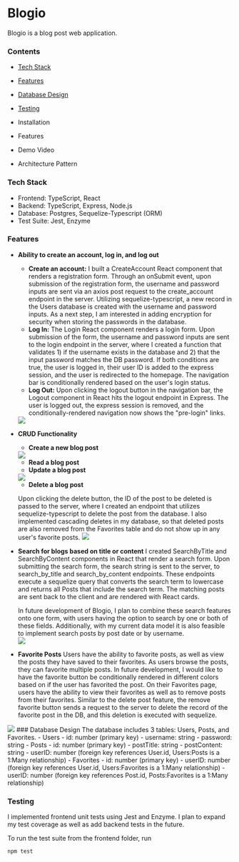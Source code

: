 # Blogio

Blogio is a blog post web application.

### Contents
- [Tech Stack](#Techstack)
- [Features](#Features)
- [Database Design](#Database)
- [Testing](#Testing)


- Installation
- Features
- Demo Video
- Architecture Pattern

### Tech Stack<a name="Techstack"></a>
- Frontend: TypeScript, React
- Backend: TypeScript, Express, Node.js
- Database: Postgres, Sequelize-Typescript (ORM)
- Test Suite: Jest, Enzyme

### Features<a name="Features"></a>
- **Ability to create an account, log in, and log out**
    - **Create an account:**
    I built a CreateAccount React component that renders a registration form. Through an onSubmit event, upon submission of the registration form, the username and password inputs are sent via an axios post request to the create_account endpoint in the server. Utilizing sequelize-typescript, a new record in the Users database is created with the username and password inputs. As a next step, I am interested in adding encryption for security when storing the passwords in the database.
    - **Log In:**
    The Login React component renders a login form. Upon submission of the form, the username and password inputs are sent to the login endpoint in the server, where I created a function that validates 1) if the username exists in the database and 2) that the input password matches the DB password. If both conditions are true, the user is logged in, their user ID is added to the express session, and the user is redirected to the homepage. The navigation bar is conditionally rendered based on the user's login status.
    - **Log Out:**
    Upon clicking the logout button in the navigation bar, the Logout component in React hits the logout endpoint in Express. The user is logged out, the express session is removed, and the conditionally-rendered navigation now shows the "pre-login" links.

    <img src="./public/reg.gif">

- **CRUD Functionality**
    - **Create a new blog post**
    <img src="./public/createpost.gif">

    - **Read a blog post**
    - **Update a blog post**
    <img src="./public/update.gif">

    - **Delete a blog post**

    Upon clicking the delete button, the ID of the post to be deleted is passed to the server, where I created an endpoint that utilizes sequelize-typescript to delete the post from the database. I also implemented cascading deletes in my database, so that deleted posts are also removed from the Favorites table and do not show up in any user's favorite posts.
    <img src="./public/delete.gif">
- **Search for blogs based on title or content**
    I created SearchByTitle and SearchByContent components in React that render a search form. Upon submitting the search form, the search string is sent to the server, to search_by_title and search_by_content endpoints. These endpoints execute a sequelize query that converts the search term to lowercase and returns all Posts that include the search term. The matching posts are sent back to the client and are rendered with React cards. 

    In future development of Blogio, I plan to combine these search features onto one form, with users having the option to search by one or both of these fields. Additionally, with my current data model it is also feasible to implement search posts by post date or by username.   
    <img src="./public/search.gif">

- **Favorite Posts**
Users have the ability to favorite posts, as well as view the posts they have saved to their favorites. As users browse the posts, they can favorite multiple posts. In future development, I would like to have the favorite button be conditionally rendered in different colors based on if the user has favorited the post. On their Favorites page, users have the ability to view their favorites as well as to remove posts from their favorites. Similar to the delete post feature, the remove favorite button sends a request to the server to delete the record of the favorite post in the DB, and this deletion is executed with sequelize. 
<img src="./public/favorite.gif">
### Database Design<a name="Database"></a>
The database includes 3 tables: Users, Posts, and Favorites.
- Users
    - id: number (primary key)
    - username: string
    - password: string
- Posts
    - id: number (primary key)
    - postTitle: string
    - postContent: string
    - userID: number (foreign key references User.id, Users:Posts is a 1:Many relationship)
- Favorites
    - id: number (primary key)
    - userID: number (foreign key references User.id, Users:Favorites is a 1:Many relationship)
    - userID: number (foreign key references Post.id, Posts:Favorites is a 1:Many relationship)




### Testing<a name="Testing"></a>
I implemented frontend unit tests using Jest and Enzyme. I plan to expand my test coverage as well as add backend tests in the future.

To run the test suite from the frontend folder, run
```
npm test
```
